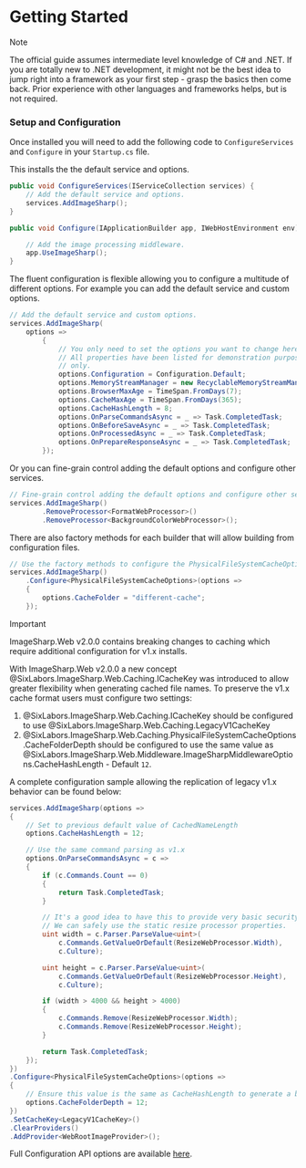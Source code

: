# Getting Started

>[!NOTE]
>The official guide assumes intermediate level knowledge of C# and .NET. If you are totally new to .NET development, it might not be the best idea to jump right into a framework as your first step - grasp the basics then come back. Prior experience with other languages and frameworks helps, but is not required.

### Setup and Configuration

Once installed you will need to add the following code  to `ConfigureServices` and `Configure` in your `Startup.cs` file.

This installs the the default service and options.

``` c#
public void ConfigureServices(IServiceCollection services) {
    // Add the default service and options.
    services.AddImageSharp();
}

public void Configure(IApplicationBuilder app, IWebHostEnvironment env) {

    // Add the image processing middleware.
    app.UseImageSharp();
}
```

The fluent configuration is flexible allowing you to configure a multitude of different options. For example you can add the default service and custom options.

``` c#
// Add the default service and custom options.
services.AddImageSharp(
    options =>
        {
            // You only need to set the options you want to change here
            // All properties have been listed for demonstration purposes
            // only.
            options.Configuration = Configuration.Default;
            options.MemoryStreamManager = new RecyclableMemoryStreamManager();
            options.BrowserMaxAge = TimeSpan.FromDays(7);
            options.CacheMaxAge = TimeSpan.FromDays(365);
            options.CacheHashLength = 8;
            options.OnParseCommandsAsync = _ => Task.CompletedTask;
            options.OnBeforeSaveAsync = _ => Task.CompletedTask;
            options.OnProcessedAsync = _ => Task.CompletedTask;
            options.OnPrepareResponseAsync = _ => Task.CompletedTask;
        });
```

Or you can fine-grain control adding the default options and configure other services.

``` c#
// Fine-grain control adding the default options and configure other services.
services.AddImageSharp()
        .RemoveProcessor<FormatWebProcessor>()
        .RemoveProcessor<BackgroundColorWebProcessor>();
```

There are also factory methods for each builder that will allow building from configuration files.

``` c#
// Use the factory methods to configure the PhysicalFileSystemCacheOptions
services.AddImageSharp()
    .Configure<PhysicalFileSystemCacheOptions>(options =>
    {
        options.CacheFolder = "different-cache";
    });
```  

>[!IMPORTANT]
>ImageSharp.Web v2.0.0 contains breaking changes to caching which require additional configuration for v1.x installs.

With ImageSharp.Web v2.0.0 a new concept @SixLabors.ImageSharp.Web.Caching.ICacheKey was introduced to allow greater flexibility when generating cached file names. To preserve the v1.x cache format users must configure two settings:

1. @SixLabors.ImageSharp.Web.Caching.ICacheKey should be configured to use @SixLabors.ImageSharp.Web.Caching.LegacyV1CacheKey
2. @SixLabors.ImageSharp.Web.Caching.PhysicalFileSystemCacheOptions.CacheFolderDepth should be configured to use the same value as @SixLabors.ImageSharp.Web.Middleware.ImageSharpMiddlewareOptions.CacheHashLength - Default `12`.

A complete configuration sample allowing the replication of legacy v1.x behavior can be found below:

```c#
services.AddImageSharp(options =>
{
    // Set to previous default value of CachedNameLength
    options.CacheHashLength = 12;

    // Use the same command parsing as v1.x
    options.OnParseCommandsAsync = c =>
    {
        if (c.Commands.Count == 0)
        {
            return Task.CompletedTask;
        }

        // It's a good idea to have this to provide very basic security.
        // We can safely use the static resize processor properties.
        uint width = c.Parser.ParseValue<uint>(
            c.Commands.GetValueOrDefault(ResizeWebProcessor.Width),
            c.Culture);

        uint height = c.Parser.ParseValue<uint>(
            c.Commands.GetValueOrDefault(ResizeWebProcessor.Height),
            c.Culture);

        if (width > 4000 && height > 4000)
        {
            c.Commands.Remove(ResizeWebProcessor.Width);
            c.Commands.Remove(ResizeWebProcessor.Height);
        }

        return Task.CompletedTask;
    });
})
.Configure<PhysicalFileSystemCacheOptions>(options =>
{
    // Ensure this value is the same as CacheHashLength to generate a backwards-compatible cache folder structure
    options.CacheFolderDepth = 12;
})
.SetCacheKey<LegacyV1CacheKey>()
.ClearProviders()
.AddProvider<WebRootImageProvider>();
```

Full Configuration API options are available [here](xref:SixLabors.ImageSharp.Web.DependencyInjection.ImageSharpBuilderExtensions).
